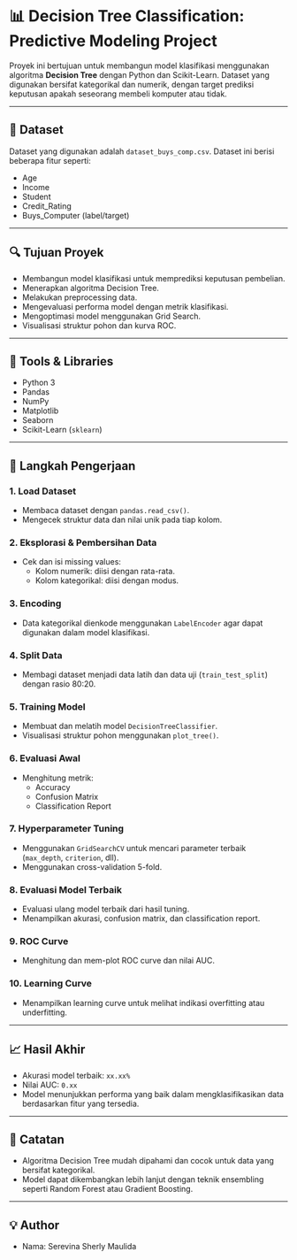# 📊 Decision Tree Classification: Predictive Modeling Project

Proyek ini bertujuan untuk membangun model klasifikasi menggunakan algoritma **Decision Tree** dengan Python dan Scikit-Learn. Dataset yang digunakan bersifat kategorikal dan numerik, dengan target prediksi keputusan apakah seseorang membeli komputer atau tidak.

---

## 📁 Dataset

Dataset yang digunakan adalah `dataset_buys_comp.csv`. Dataset ini berisi beberapa fitur seperti:

- Age
- Income
- Student
- Credit_Rating
- Buys_Computer (label/target)

---

## 🔍 Tujuan Proyek

- Membangun model klasifikasi untuk memprediksi keputusan pembelian.
- Menerapkan algoritma Decision Tree.
- Melakukan preprocessing data.
- Mengevaluasi performa model dengan metrik klasifikasi.
- Mengoptimasi model menggunakan Grid Search.
- Visualisasi struktur pohon dan kurva ROC.

---

## 🔧 Tools & Libraries

- Python 3
- Pandas
- NumPy
- Matplotlib
- Seaborn
- Scikit-Learn (`sklearn`)

---

## 🚀 Langkah Pengerjaan

### 1. Load Dataset
- Membaca dataset dengan `pandas.read_csv()`.
- Mengecek struktur data dan nilai unik pada tiap kolom.

### 2. Eksplorasi & Pembersihan Data
- Cek dan isi missing values:
  - Kolom numerik: diisi dengan rata-rata.
  - Kolom kategorikal: diisi dengan modus.

### 3. Encoding
- Data kategorikal dienkode menggunakan `LabelEncoder` agar dapat digunakan dalam model klasifikasi.

### 4. Split Data
- Membagi dataset menjadi data latih dan data uji (`train_test_split`) dengan rasio 80:20.

### 5. Training Model
- Membuat dan melatih model `DecisionTreeClassifier`.
- Visualisasi struktur pohon menggunakan `plot_tree()`.

### 6. Evaluasi Awal
- Menghitung metrik:
  - Accuracy
  - Confusion Matrix
  - Classification Report

### 7. Hyperparameter Tuning
- Menggunakan `GridSearchCV` untuk mencari parameter terbaik (`max_depth`, `criterion`, dll).
- Menggunakan cross-validation 5-fold.

### 8. Evaluasi Model Terbaik
- Evaluasi ulang model terbaik dari hasil tuning.
- Menampilkan akurasi, confusion matrix, dan classification report.

### 9. ROC Curve
- Menghitung dan mem-plot ROC curve dan nilai AUC.

### 10. Learning Curve
- Menampilkan learning curve untuk melihat indikasi overfitting atau underfitting.

---

## 📈 Hasil Akhir

- Akurasi model terbaik: `xx.xx%`
- Nilai AUC: `0.xx`
- Model menunjukkan performa yang baik dalam mengklasifikasikan data berdasarkan fitur yang tersedia.

---

## 📌 Catatan

- Algoritma Decision Tree mudah dipahami dan cocok untuk data yang bersifat kategorikal.
- Model dapat dikembangkan lebih lanjut dengan teknik ensembling seperti Random Forest atau Gradient Boosting.

---

## 💡 Author

- Nama: Serevina Sherly Maulida